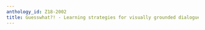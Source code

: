 ```yaml
---
anthology_id: Z18-2002
title: Guesswhat?! - Learning strategies for visually grounded dialogue
---
```

